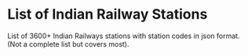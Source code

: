 # List of Indian Railway Stations
List of 3600+ Indian Railways stations with station codes in json format. (Not a complete list but covers most).
